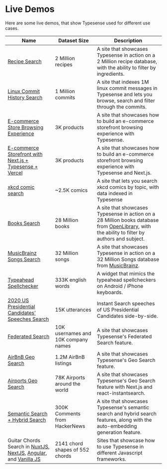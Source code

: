 # Live Demos

Here are some live demos, that show Typesense used for different use cases.

| Name                                                                                                                                                                                                                                                                                                                               | Dataset Size                        | Description                                                                                                                                                               |
| ---------------------------------------------------------------------------------------------------------------------------------------------------------------------------------------------------------------------------------------------------------------------------------------------------------------------------------- | ----------------------------------- | ------------------------------------------------------------------------------------------------------------------------------------------------------------------------- |
| [Recipe Search](https://recipe-search.typesense.org/)                                                                                                                                                                                                                                                                              | 2 Million recipes                   | A site that showcases Typesense in action on a 2 Million recipe database, with the ability to filter by ingredients.                                                      |
| [Linux Commit History Search](https://linux-commits-search.typesense.org/)                                                                                                                                                                                                                                                         | 1 Million commits                   | A site that indexes 1M linux commit messages in Typesense and lets you browse, search and filter through the commits.                                                     |
| [E-commerce Store Browsing Experience](https://ecommerce-store.typesense.org/)                                                                                                                                                                                                                                                     | 3K products                         | A site that showcases how to build an e-commerce storefront browsing experience with Typesense.                                                                           |
| [E-commerce Storefront with Next.js + Typesense + Vercel](https://showcase-nextjs-typesense-ecommerce-store.vercel.app/)                                                                                                                                                                                                           | 3K products                         | A site that showcases how to build an e-commerce storefront browsing experience with Typesense and Next.js.                                                               |
| [xkcd comic search](https://findxkcd.com/)                                                                                                                                                                                                                                                                                         | ~2.5K comics                        | A site that lets you search xkcd comics by topic, with data indexed in Typesense                                                                                          |
| [Books Search](https://books-search.typesense.org/)                                                                                                                                                                                                                                                                                | 28 Million books                    | A site that showcases Typesense in action on a 28 Million books database from [OpenLibrary](https://openlibrary.org/), with the ability to filter by authors and subject. |
| [MusicBrainz Songs Search](https://songs-search.typesense.org/)                                                                                                                                                                                                                                                                    | 32 Million songs                    | A site that showcases Typesense in action on a 32 Million Songs database from [MusicBrainz](https://musicbrainz.org/).                                                    |
| [Typeahead Spellchecker](https://spellcheck.typesense.org/)                                                                                                                                                                                                                                                                        | 333K english words                  | A widget that mimics the typeahead spellcheckers on Android / iPhone keyboards.                                                                                           |
| [2020 US Presidential Candidates' Speeches Search](https://biden-trump-speeches-search.typesense.org/)                                                                                                                                                                                                                             | 15K utterances                      | Instant Search speeches of US Presidential Candidates side-by-side.                                                                                                       |
| [Federated Search](https://federated-search.typesense.org/)                                                                                                                                                                                                                                                                        | 10K usernames and 10K company names | A site that showcases Typesense's Federated Search feature.                                                                                                               |
| [AirBnB Geo Search](https://airbnb-geosearch.typesense.org/)                                                                                                                                                                                                                                                                       | 1.2M AirBnB listings                | A site that showcases Typesense's Geo Search feature.                                                                                                                     |
| [Airports Geo Search](https://airports-geosearch.typesense.org/)                                                                                                                                                                                                                                                                   | 78K Airports around the world       | A site that showcases Typesense's Geo Search feature with Next.js and react-instantsearch.                                                                                |
| [Semantic Search + Hybrid Search](https://hn-comments-search.typesense.org/)                                                                                                                                                                                                                                                       | 300K Comments from HackerNews       | A site that showcases Typesense's semantic search and hybrid search features, along with the auto-embedding generation feature.                                           |
| Guitar Chords Search in [NuxtJS](https://showcase-guitar-chords-search-nuxt-js.typesense.org/), [NextJS](https://showcase-guitar-chords-search-next-js.typesense.org/), [Angular](https://showcase-guitar-chords-search-angular.typesense.org/), and [Vanilla JS](https://showcase-guitar-chords-search-vanilla-js.typesense.org/) | 2141 chord shapes of 552 chords     | Sites that showcase how to use Typesense in different Javascript frameworks.                                                                                              |
